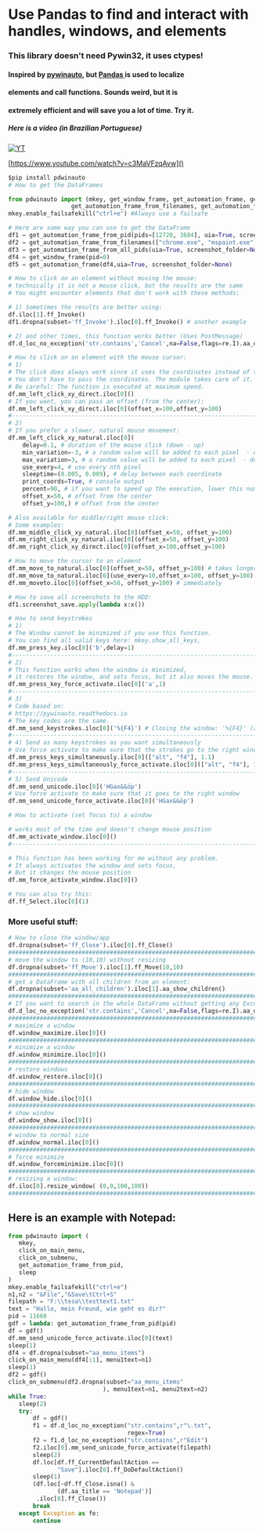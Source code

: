 

# Use Pandas to find and interact with handles, windows, and elements


### This library doesn't need Pywin32, it uses ctypes!


#### Inspired by [pywinauto](https://github.com/pywinauto/pywinauto), but [Pandas ](https://pandas.pydata.org/)is used to localize 


#### elements and call functions. Sounds weird, but it is 


#### extremely efficient and will save you a lot of time. Try it. 

##### Here is a vídeo (in Brazilian Portuguese)

[![YT](https://github.com/hansalemaos/screenshots/raw/main/pdwinauto/mcll.png)](https://www.youtube.com/watch?v=c3MaVFzqAvw)


[https://www.youtube.com/watch?v=c3MaVFzqAvw]()

```python
$pip install pdwinauto
# How to get the DataFrames

from pdwinauto import (mkey, get_window_frame, get_automation_frame, get_automation_frame_from_pid,
                  get_automation_frame_from_filenames, get_automation_frame_from_all_pids, )
mkey.enable_failsafekill("ctrl+e") #Always use a failsafe 

# Here are some way you can use to get the DataFrame
df1 = get_automation_frame_from_pid(pids=[12720, 3684], uia=True, screenshot_folder='f:\\screenshotstestx1', timeout=30)
df2 = get_automation_frame_from_filenames(["chrome.exe", "mspaint.exe"], uia=True, screenshot_folder=None, timeout=30)
df3 = get_automation_frame_from_all_pids(uia=True, screenshot_folder=None)
df4 = get_window_frame(pid=0)
df5 = get_automation_frame(df4,uia=True, screenshot_folder=None)
```



```python
# How to click on an element without moving the mouse:
# technically it is not a mouse click, but the results are the same 
# You might encounter elements that don't work with these methods:

# 1) Sometimes the results are better using:
df.iloc[1].ff_Invoke()
df1.dropna(subset='ff_Invoke').iloc[0].ff_Invoke() # another example

# 2) and other times, this function works better (Uses PostMessage)
df.d_loc_no_exception('str.contains','Cancel',na=False,flags=re.I).aa_direct_click.iloc[0]()
```



```python
# How to click on an element with the mouse cursor:
# 1)
# The click does always work since it uses the coordinates instead of the handle.
# You don't have to pass the coordinates. The module takes care of it. 
# Be careful: The function is executed at maximum speed. 
df.mm_left_click_xy_direct.iloc[0]()
# If you want, you can pass an offset (from the center):
df.mm_left_click_xy_direct.iloc[0](offset_x=100,offset_y=100)
#-------------------------------------------------------------------------------------------#
# 2) 
# If you prefer a slower, natural mouse movement:
df.mm_left_click_xy_natural.iloc[0](    
    delay=0.1, # duration of the mouse click (down - up)
    min_variation=-3, # a random value will be added to each pixel  - define the minimum here
    max_variation=3, # a random value will be added to each pixel  - define the maximum here
    use_every=4, # use every nth pixel
    sleeptime=(0.005, 0.009), # delay between each coordinate
    print_coords=True, # console output
    percent=90, # if you want to speed up the execution, lower this number
    offset_x=50, # offset from the center 
    offset_y=100,) # offset from the center 

# Also available for middle/right mouse click:
# Some examples:
df.mm_middle_click_xy_natural.iloc[0](offset_x=50, offset_y=100)
df.mm_right_click_xy_natural.iloc[0](offset_x=50, offset_y=100)
df.mm_right_click_xy_direct.iloc[0](offset_x=100,offset_y=100)
```



```python
# How to move the cursor to an element 
df.mm_move_to_natural.iloc[0](offset_x=50, offset_y=100) # takes longer 
df.mm_move_to_natural.iloc[0](use_every=10,offset_x=100, offset_y=100) # if you want to speed it up, lower the value of use_every
df.mm_moveto.iloc[0](offset_x=50, offset_y=100) # immediately
```



```python
# How to save all screenshots to the HDD:
df1.screenshot_save.apply(lambda x:x())
```



```python
# How to send keystrokes 
# 1) 
# The Window cannot be minimized if you use this function. 
# You can find all valid keys here: mkey.show_all_keys,
df.mm_press_key.iloc[0]('b',delay=1) 
#-------------------------------------------------------------------------------------------#
# 2)
# This function works when the window is minimized,
# it restores the window, and sets focus, but it also moves the mouse.
df.mm_press_key_force_activate.iloc[0]('a',1)
#-------------------------------------------------------------------------------------------#
# 3)
# Code based on:
# https://pywinauto.readthedocs.io
# The key codes are the same. 
df.mm_send_keystrokes.iloc[0]('%{F4}') # Closing the window: '%{F4}' (alt+f4)
#-------------------------------------------------------------------------------------------#
# 4) Send as many keystrokes as you want simultaneously
# Use force activate to make sure that the strokes go to the right window
df.mm_press_keys_simultaneously.iloc[0](["alt", "f4"], 1.1) 
df.mm_press_keys_simultaneously_force_activate.iloc[0](["alt", "f4"], 1.1) # better 
#-------------------------------------------------------------------------------------------#
# 5) Send Unicode
df.mm_send_unicode.iloc[0]('HGax&&öp')
# Use force activate to make sure that it goes to the right window
df.mm_send_unicode_force_activate.iloc[0]('HGax&&öp')
```



```python
# How to activate (set focus to) a window 

# works most of the time and doesn't change mouse position
df.mm_activate_window.iloc[0]()
#-------------------------------------------------------------------------------------------#

# This function has been working for me without any problem. 
# It always activates the window and sets focus, 
# But it changes the mouse position
df.mm_force_activate_window.iloc[0]()

# You can also try this:
df.ff_Select.iloc[0](1)
```


### More useful stuff:


```python
# How to close the window/app
df.dropna(subset='ff_Close').iloc[0].ff_Close()
##############################################################################################
# move the window to (10,10) without resizing
df.dropna(subset='ff_Move').iloc[1].ff_Move(10,10)
##############################################################################################
# get a DataFrame with all children from an element:
df.dropna(subset='aa_all_children').iloc[1].aa_show_children()
##############################################################################################
# If you want to search in the whole DataFrame without getting any Exception ;-) :
df.d_loc_no_exception('str.contains','Cancel',na=False,flags=re.I).aa_direct_click.iloc[0]()
##############################################################################################
# maximize a window
df.window_maximize.iloc[0]()
##############################################################################################
# minimize a window
df.window_minimize.iloc[0]()
##############################################################################################
# restore windows
df.window_restore.iloc[0]()
##############################################################################################
# hide window
df.window_hide.iloc[0]()
##############################################################################################
# show window
df.window_show.iloc[0]()
##############################################################################################
# window to normal size
df.window_normal.iloc[0]()
##############################################################################################
# force minimize
df.window_forceminimize.iloc[0]()
##############################################################################################
# resizing a window:
df.iloc[0].resize_window( (0,0,100,100))
##############################################################################################
```



## Here is an example with Notepad:




```python
from pdwinauto import (
   mkey,
   click_on_main_menu,
   click_on_submenu,
   get_automation_frame_from_pid,
   sleep
)
mkey.enable_failsafekill("ctrl+e")
n1,n2 = "&File","&Save\tCtrl+S"
filepath = "F:\\tesa\\testtext1.txt"
text = "Hallo, mein Freund, wie geht es dir?"
pid = 11660
gdf = lambda: get_automation_frame_from_pid(pid)
df = gdf()
df.mm_send_unicode_force_activate.iloc[0](text)
sleep(1)
df4 = df.dropna(subset="aa_menu_items")
click_on_main_menu(df4[:1], menu1text=n1)
sleep(1)
df2 = gdf()
click_on_submenu(df2.dropna(subset="aa_menu_items"
                           ), menu1text=n1, menu2text=n2)
while True:
   sleep(2)
   try:
       df = gdf()
       f1 = df.d_loc_no_exception("str.contains",r"\.txt",
                                  regex=True)
       f2 = f1.d_loc_no_exception("str.contains",r"Edit")
       f2.iloc[0].mm_send_unicode_force_activate(filepath)
       sleep(2)
       df.loc[df.ff_CurrentDefaultAction ==
              "Save"].iloc[0].ff_DoDefaultAction()
       sleep(1)
       (df.loc[~df.ff_Close.isna() &
              (df.aa_title == 'Notepad')]
        .iloc[0].ff_Close())
       break
   except Exception as fe:
       continue
```



<img title="" src="https://github.com/hansalemaos/screenshots/raw/main/pdwinauto/00000000.png" alt="">

<img title="" src="https://github.com/hansalemaos/screenshots/raw/main/pdwinauto/00000001.png" alt="">

<img title="" src="https://github.com/hansalemaos/screenshots/raw/main/pdwinauto/00000002.png" alt="">

<img title="" src="https://github.com/hansalemaos/screenshots/raw/main/pdwinauto/00000003.png" alt="">

<img title="" src="https://github.com/hansalemaos/screenshots/raw/main/pdwinauto/00000004.png" alt="">

<img title="" src="https://github.com/hansalemaos/screenshots/raw/main/pdwinauto/00000005.png" alt="">

<img title="" src="https://github.com/hansalemaos/screenshots/raw/main/pdwinauto/00000006.png" alt="">


